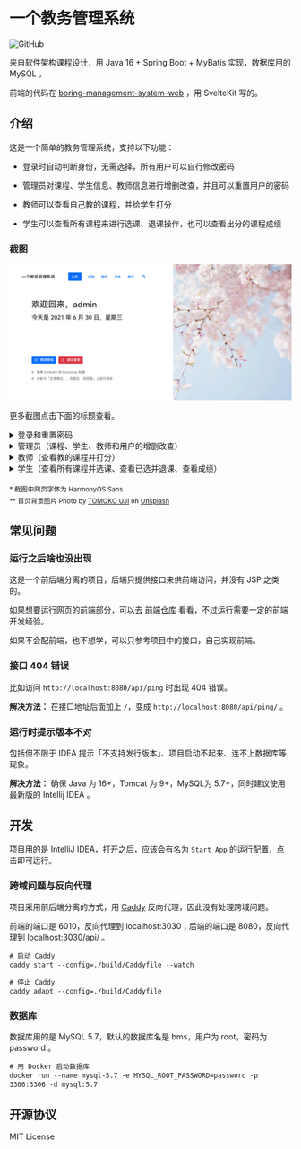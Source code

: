 # 一个教务管理系统

![GitHub](https://img.shields.io/github/license/Lifeni/boring-management-system)

来自软件架构课程设计，用 Java 16 + Spring Boot + MyBatis 实现，数据库用的 MySQL 。

前端的代码在 [boring-management-system-web](https://github.com/Lifeni/boring-management-system-web) ，用 SvelteKit 写的。

## 介绍

这是一个简单的教务管理系统，支持以下功能：

- 登录时自动判断身份，无需选择，所有用户可以自行修改密码

- 管理员对课程、学生信息、教师信息进行增删改查，并且可以重置用户的密码

- 教师可以查看自己教的课程，并给学生打分

- 学生可以查看所有课程来进行选课、退课操作，也可以查看出分的课程成绩

### 截图

![主页](./screenshots/主页.png)

更多截图点击下面的标题查看。

<details>
  <summary>登录和重置密码</summary>

![登录](./screenshots/登录.png)

![修改密码](./screenshots/修改密码.png)

</details>

<details>
  <summary>管理员（课程、学生、教师和用户的增删改查）</summary>

![课程管理（管理员）](./screenshots/课程管理（管理员）.png)

![添加课程（管理员）](./screenshots/添加课程（管理员）.png)

![教师管理（管理员）](./screenshots/教师管理（管理员）.png)

![修改教师信息（管理员）](./screenshots/修改教师信息（管理员）.png)

![学生管理（管理员）](./screenshots/学生管理（管理员）.png)

![删除学生（管理员）](./screenshots/删除学生（管理员）.png)

![用户管理（管理员）](./screenshots/用户管理（管理员）.png)

![重置用户密码（管理员）](./screenshots/重置用户密码（管理员）.png)

</details>

<details>
  <summary>教师（查看教的课程并打分）</summary>

![教的课程](./screenshots/教的课程.png)

![打分（教师）](./screenshots/打分（教师）.png)

</details>

<details>
  <summary>学生（查看所有课程并选课、查看已选并退课、查看成绩）</summary>

![全部课程（学生）](./screenshots/全部课程（学生）.png)

![已选课程（学生）](./screenshots/已选课程（学生）.png)

![已修完课程（学生）](./screenshots/已修完课程（学生）.png)

</details>


<sub>* 截图中网页字体为 HarmonyOS Sans</sub>
<br />
<sub>** 首页背景图片 Photo
by [TOMOKO UJI](https://unsplash.com/@ujitomo?utm_source=unsplash&utm_medium=referral&utm_content=creditCopyText)
on [Unsplash](https://unsplash.com/s/photos/sakura?utm_source=unsplash&utm_medium=referral&utm_content=creditCopyText") </sub>


## 常见问题

### 运行之后啥也没出现

这是一个前后端分离的项目，后端只提供接口来供前端访问，并没有 JSP 之类的。

如果想要运行网页的前端部分，可以去 [前端仓库](https://github.com/Lifeni/boring-management-system-web)
看看，不过运行需要一定的前端开发经验。

如果不会配前端，也不想学，可以只参考项目中的接口，自己实现前端。

### 接口 404 错误

比如访问 `http://localhost:8080/api/ping` 时出现 404 错误。

**解决方法：** 在接口地址后面加上 `/`，变成 `http://localhost:8080/api/ping/` 。

### 运行时提示版本不对

包括但不限于 IDEA 提示「不支持发行版本」、项目启动不起来、连不上数据库等现象。

**解决方法：** 确保 Java 为 16+，Tomcat 为 9+，MySQL为 5.7+，同时建议使用最新版的 Intellij IDEA 。

####            

## 开发

项目用的是 IntelliJ IDEA，打开之后，应该会有名为 `Start App` 的运行配置，点击即可运行。

### 跨域问题与反向代理

项目采用前后端分离的方式，用 [Caddy](https://caddyserver.com/) 反向代理，因此没有处理跨域问题。

前端的端口是 6010，反向代理到 localhost:3030；后端的端口是 8080，反向代理到 localhost:3030/api/ 。

```shell
# 启动 Caddy
caddy start --config=./build/Caddyfile --watch
```

```shell
# 停止 Caddy
caddy adapt --config=./build/Caddyfile
```

### 数据库

数据库用的是 MySQL 5.7，默认的数据库名是 bms，用户为 root，密码为 password 。

```shell
# 用 Docker 启动数据库
docker run --name mysql-5.7 -e MYSQL_ROOT_PASSWORD=password -p 3306:3306 -d mysql:5.7
```

## 开源协议

MIT License
